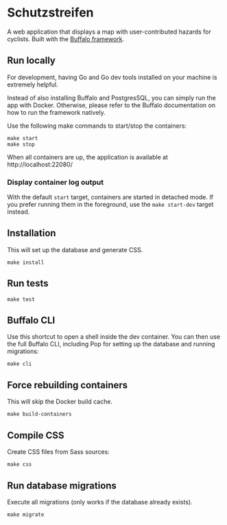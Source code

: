 # Schutzstreifen
A web application that displays a map with user-contributed hazards for cyclists.
Built with the [Buffalo framework](https://gobuffalo.io).

## Run locally
For development, having Go and Go dev tools installed on your machine is extremely helpful.

Instead of also installing Buffalo and PostgresSQL, you can simply run the app with Docker. Otherwise, please refer to the Buffalo documentation on how to run the framework natively.

Use the following make commands to start/stop the containers:
```
make start
make stop
```
When all containers are up, the application is available at http://localhost:22080/

### Display container log output
With the default ```start``` target, containers are started in detached mode. If you prefer running them in the foreground, use the ```make start-dev``` target instead.

## Installation
This will set up the database and generate CSS.
```
make install
```

## Run tests
```
make test
```

## Buffalo CLI
Use this shortcut to open a shell inside the dev container. You can then use the full Buffalo CLI, including Pop for setting up the database and running migrations:
```
make cli
```

## Force rebuilding containers
This will skip the Docker build cache.
```
make build-containers
```

## Compile CSS
Create CSS files from Sass sources:
```
make css
```

## Run database migrations
Execute all migrations (only works if the database already exists).
```
make migrate
```
